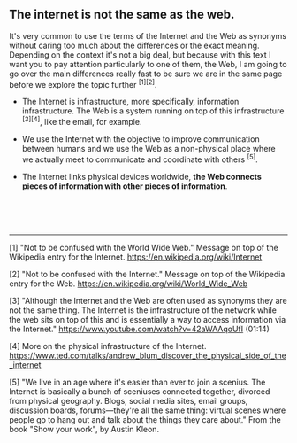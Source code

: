 ## The internet is not the same as the web.

It's very common to use the terms of the Internet and the Web as synonyms without caring too much about the differences or the exact meaning. Depending on the context it's not a big deal, but because with this text I want you to pay attention particularly to one of them, the Web, I am going to go over the main differences really fast to be sure we are in the same page before we explore the topic further <sup>[1][2]</sup>.

- The Internet is infrastructure, more specifically, information infrastructure. The Web is a system running on top of this infrastructure <sup>[3][4]</sup>, like the email, for example.

- We use the Internet with the objective to improve communication between humans and we use the Web as a non-physical place where we actually meet to communicate and coordinate with others <sup>[5]</sup>. 

- The Internet links physical devices worldwide, **the Web connects pieces of information with other pieces of information**.

<br><br><br>

---

[1] "Not to be confused with the World Wide Web." Message on top of the Wikipedia entry for the Internet. https://en.wikipedia.org/wiki/Internet

[2] "Not to be confused with the Internet." Message on top of the Wikipedia entry for the Web. https://en.wikipedia.org/wiki/World_Wide_Web

[3] "Although the Internet and the Web are often used as synonyms they are not the same thing. The Internet is the infrastructure of the network while the web sits on top of this and is essentially a way to access information via the Internet." https://www.youtube.com/watch?v=42aWAAqoUfI (01:14)

[4] More on the physical infrastructure of the Internet.
https://www.ted.com/talks/andrew_blum_discover_the_physical_side_of_the_internet

[5] "We live in an age where it's easier than ever to join a scenius. The Internet is basically a bunch of sceniuses connected together, divorced from physical geography. Blogs, social media sites, email groups, discussion boards, forums—they're all the same thing: virtual scenes where people go to hang out and talk about the things they care about." From the book "Show your work", by Austin Kleon.